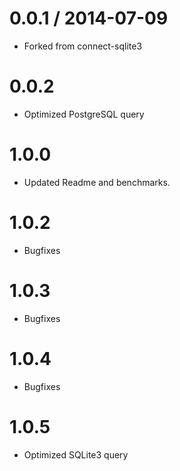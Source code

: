 0.0.1 / 2014-07-09
==================

  * Forked from connect-sqlite3


0.0.2
==================

  * Optimized PostgreSQL query


1.0.0
==================

  * Updated Readme and benchmarks.


1.0.2
==================
  * Bugfixes


1.0.3
==================
* Bugfixes


1.0.4
==================
* Bugfixes


1.0.5
==================

  * Optimized SQLite3 query
